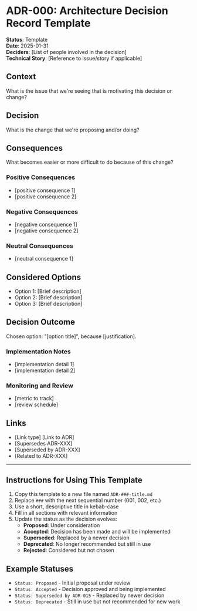 # ADR-000: Architecture Decision Record Template

**Status**: Template  
**Date**: 2025-01-31  
**Deciders**: [List of people involved in the decision]  
**Technical Story**: [Reference to issue/story if applicable]

## Context

What is the issue that we're seeing that is motivating this decision or change?

## Decision

What is the change that we're proposing and/or doing?

## Consequences

What becomes easier or more difficult to do because of this change?

### Positive Consequences
- [positive consequence 1]
- [positive consequence 2]

### Negative Consequences
- [negative consequence 1]
- [negative consequence 2]

### Neutral Consequences
- [neutral consequence 1]

## Considered Options

- Option 1: [Brief description]
- Option 2: [Brief description]
- Option 3: [Brief description]

## Decision Outcome

Chosen option: "[option title]", because [justification].

### Implementation Notes
- [implementation detail 1]
- [implementation detail 2]

### Monitoring and Review
- [metric to track]
- [review schedule]

## Links

- [Link type] [Link to ADR]
- [Supersedes ADR-XXX]
- [Superseded by ADR-XXX]
- [Related to ADR-XXX]

---

## Instructions for Using This Template

1. Copy this template to a new file named `ADR-###-title.md`
2. Replace `###` with the next sequential number (001, 002, etc.)
3. Use a short, descriptive title in kebab-case
4. Fill in all sections with relevant information
5. Update the status as the decision evolves:
   - **Proposed**: Under consideration
   - **Accepted**: Decision has been made and will be implemented
   - **Superseded**: Replaced by a newer decision
   - **Deprecated**: No longer recommended but still in use
   - **Rejected**: Considered but not chosen

## Example Statuses

- `Status: Proposed` - Initial proposal under review
- `Status: Accepted` - Decision approved and being implemented  
- `Status: Superseded by ADR-015` - Replaced by newer decision
- `Status: Deprecated` - Still in use but not recommended for new work